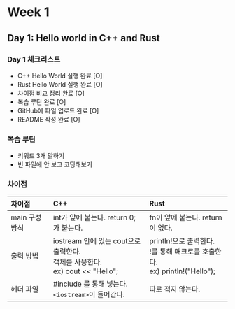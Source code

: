 # Week 1

## Day 1: Hello world in C++ and Rust

### Day 1 체크리스트
- C++ Hello World 실행 완료 [O]
- Rust Hello World 실행 완료 [O]
- 차이점 비교 정리 완료 [O]
- 복습 루틴 완료 [O]
- GitHub에 파일 업로드 완료 [O]
- README 작성 완료 [O]

### 복습 루틴
- 키워드 3개 말하기
- 빈 파일에 안 보고 코딩해보기

### 차이점
| 차이점 | C++ | Rust |
|:-|:-|:-|
| main 구성 방식 | int가 앞에 붙는다. return 0; 가 붙는다. | fn이 앞에 붙는다. return 이 없다. |
| 출력 방법 | iostream 안에 있는 cout으로 출력한다. <br>객체를 사용한다. <br>ex) cout << "Hello"; | println!으로 출력한다. <br>!를 통해 매크로를 호출한다. <br>ex) println!("Hello"); |
| 헤더 파일 | #include 를 통해 넣는다. <br>`<iostream>`이 들어간다. | 따로 적지 않는다. |
